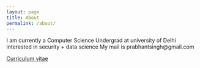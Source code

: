 ```yaml
---
layout: page
title: About
permalink: /about/
---
```


I am currently a Computer Science Undergrad at university of Delhi interested in security + data science
My mail is prabhantsingh@<span style="display: none">null</span>gmail.com

[Curriculum vitae](/CV.pdf)
